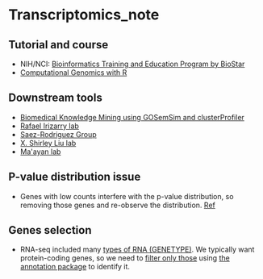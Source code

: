 # Transcriptomics_note
## Tutorial and course
- NIH/NCI: [Bioinformatics Training and Education Program by BioStar](https://bioinformatics.ccr.cancer.gov/docs/b4b/)
- [Computational Genomics with R](https://compgenomr.github.io/book/)
  
## Downstream tools
- [Biomedical Knowledge Mining using GOSemSim and clusterProfiler](http://yulab-smu.top/biomedical-knowledge-mining-book/index.html)
- [Rafael Irizarry lab](http://rafalab.dfci.harvard.edu/)
- [Saez-Rodriguez Group](https://saezlab.org/?#research)
- [X. Shirley Liu lab](https://liulab-dfci.github.io/software/)
- [Ma'ayan lab](https://labs.icahn.mssm.edu/maayanlab/research/)
  
## P-value distribution issue
- Genes with low counts interfere with the p-value distribution, so removing those genes and re-observe the distribution. [Ref](https://divingintogeneticsandgenomics.com/post/downstream-of-bulk-rnaseq-read-in-salmon-output-using-tximport-and-then-deseq2/)


## Genes selection
- RNA-seq included many [types of RNA (GENETYPE)](https://asia.ensembl.org/info/genome/genebuild/biotypes.html). We typically want protein-coding genes, so we need to [filter only those](https://support.bioconductor.org/p/124462/) using [the annotation package](https://hbctraining.github.io/DGE_workshop_salmon_online/lessons/AnnotationDbi_lesson.html) to identify it.
